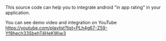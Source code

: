 This source code can help you to integrate android "in app rating" in your application.

You can see demo video and integration on YouTube
https://youtube.com/playlist?list=PLh4g67-Z59-Yf8hech33SbehT4HeKWiw3


